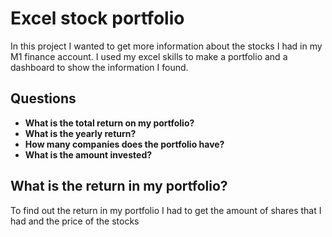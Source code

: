# Excel stock portfolio

<p>In this project I wanted to get more information about the stocks I had in my M1 finance account. I used my excel skills to make a portfolio and 
a dashboard to show the information I found.</p>

## Questions

- **What is the total return on my portfolio?**
- **What is the yearly return?**
- **How many companies does the portfolio have?**
- **What is the amount invested?**


## What is the return in my portfolio?

To find out the return in my portfolio I had to get the amount of shares that I had and the price of the stocks
